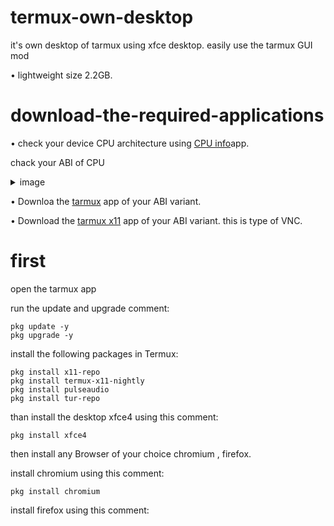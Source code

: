 # termux-own-desktop
it's own desktop of tarmux using xfce desktop. easily use the tarmux GUI mod 

• lightweight size 2.2GB.
# download-the-required-applications

• check your device CPU architecture using [CPU info](https://play.google.com/store/apps/details?id=com.kgurgul.cpuinfo)app.
 
chack your ABI of CPU
<details>
<summary>image</summary>
 
![image1](https://github.com/Iamnod/termux-on-desktop/assets/166691075/68bb34b8-7380-4621-ac8f-601cbc737589)

</details>

• Downloa the [tarmux](https://github.com/termux/termux-app/releases/tag/v0.118.0) app of your ABI variant.

• Download the [tarmux x11](https://github.com/termux/termux-x11/releases) app of your ABI variant.
this is type of VNC.

 # first

 open the tarmux app

run the update and upgrade comment:

```
pkg update -y
pkg upgrade -y
```

install the following packages in Termux:
```
pkg install x11-repo
pkg install termux-x11-nightly
pkg install pulseaudio
pkg install tur-repo
```

than install the desktop xfce4 using this comment:
```
pkg install xfce4
```
then install any Browser of your choice chromium , firefox.

install chromium using this comment:
```
pkg install chromium
```

install firefox using this comment:
